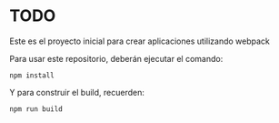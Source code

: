 # TODO

Este es el proyecto inicial para crear aplicaciones utilizando webpack

Para usar este repositorio, deberán ejecutar el comando:

```npm install```

Y para construir el build, recuerden:

```npm run build```
